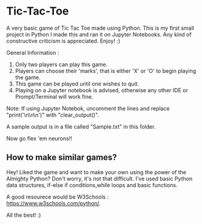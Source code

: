 # Tic-Tac-Toe
A very basic game of Tic Tac Toe made using Python. This is my first small project in Python I made this and ran it on Jupyter Notebooks. Any kind of constructive criticism is appreciated. Enjoy! :)

General Information :
1. Only two players can play this game.
2. Players can choose their 'marks', that is either 'X' or 'O' to begin playing the game.
3. This game can be played until one wishes to quit.
4. Playing on a Jupyter notebook is advised, otherwise any other IDE or Prompt/Terminal will work fine.

Note: If using Jupyter Notebok, uncomment the lines and replace "print('\n\n\n')" with "clear_output()".

A sample output is in a file called "Sample.txt" in this folder.

Now go flex 'em neurons!!

## How to make similar games?
Hey! Liked the game and want to make your own using the power of the Almighty Python?
Don't worry, it's not that difficult. I've used basic Python data structures, if-else if conditions,while loops and basic functions. 

A good resourece would be W3Schools : https://www.w3schools.com/python/.

All the best! :)
